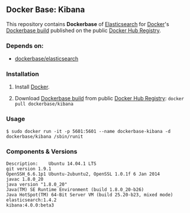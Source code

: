 ## Docker Base: Kibana


This repository contains **Dockerbase** of [Elasticsearch](http://www.elasticsearch.org/overview/kibana/) for [Docker](https://www.docker.com/)'s [Dockerbase build](https://registry.hub.docker.com/u/dockerbase/kibana/) published on the public [Docker Hub Registry](https://registry.hub.docker.com/).


### Depends on:

* [dockerbase/elasticsearch](https://registry.hub.docker.com/u/dockerbase/elasticsearch)


### Installation

1. Install [Docker](https://docs.docker.com/installation/).

2. Download [Dockerbase build](https://registry.hub.docker.com/u/dockerbase/kibana/) from public [Docker Hub Registry](https://registry.hub.docker.com/): `docker pull dockerbase/kibana`


### Usage

    $ sudo docker run -it -p 5601:5601 --name dockerbase-kibana -d dockerbase/kibana /sbin/runit

### Components & Versions

    Description:	Ubuntu 14.04.1 LTS
    git version 1.9.1
    OpenSSH_6.6.1p1 Ubuntu-2ubuntu2, OpenSSL 1.0.1f 6 Jan 2014
    javac 1.8.0_20
    java version "1.8.0_20"
    Java(TM) SE Runtime Environment (build 1.8.0_20-b26)
    Java HotSpot(TM) 64-Bit Server VM (build 25.20-b23, mixed mode)
    elasticsearch:1.4.2
    kibana:4.0.0:beta3

